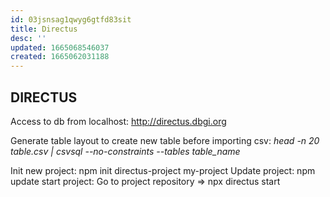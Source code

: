 ```yaml
---
id: 03jsnsag1qwyg6gtfd83sit
title: Directus
desc: ''
updated: 1665068546037
created: 1665062031188
---
```


## DIRECTUS

Access to db from localhost: http://directus.dbgi.org

Generate table layout to create new table before importing csv:
*head -n 20 table.csv | csvsql --no-constraints --tables table_name* 

Init new project: npm init directus-project my-project
Update project: npm update
start project: Go to project repository => npx directus start